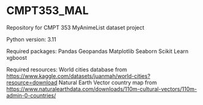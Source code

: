 # CMPT353_MAL
Repository for CMPT 353 MyAnimeList dataset project

Python version: 3.11

Required packages:
Pandas
Geopandas
Matplotlib
Seaborn
Scikit Learn
xgboost

Required resources:
World cities database from https://www.kaggle.com/datasets/juanmah/world-cities?resource=download
Natural Earth Vector country map from https://www.naturalearthdata.com/downloads/110m-cultural-vectors/110m-admin-0-countries/
